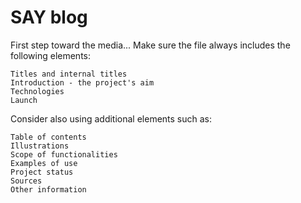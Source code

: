 #  SAY blog

First step toward the media...
Make sure the file always includes the following elements:

    Titles and internal titles
    Introduction - the project's aim
    Technologies
    Launch


Consider also using additional elements such as: 

    Table of contents
    Illustrations
    Scope of functionalities 
    Examples of use
    Project status 
    Sources
    Other information
